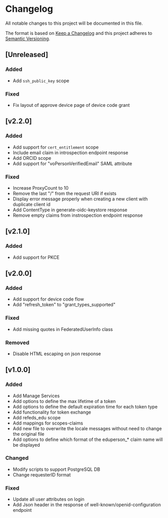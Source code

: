# Changelog

All notable changes to this project will be documented in this file.

The format is based on [Keep a Changelog](https://keepachangelog.com/en/1.0.0/)
and this project adheres to [Semantic Versioning](https://semver.org/spec/v2.0.0.html).

## [Unreleased]

### Added

- Add `ssh_public_key` scope

### Fixed

- Fix layout of approve device page of device code grant

## [v2.2.0]

### Added

- Add support for `cert_entitlement` scope
- Include email claim in introspection endpoint response
- Add ORCID scope
- Add support for "voPersonVerifiedEmail" SAML attribute

### Fixed

- Increase ProxyCount to 10
- Remove the last "/" from the request URI if exists
- Display error message properly when creating a new client with duplicate client id
- Add ContentType in generate-oidc-keystore response
- Remove empty claims from instrospection endpoint response

## [v2.1.0]

### Added

- Add support for PKCE

## [v2.0.0]

### Added

- Add support for device code flow
- Add "refresh_token" to "grant_types_supported"

### Fixed

- Add missing quotes in FederatedUserInfo class

### Removed

- Disable HTML escaping on json response

## [v1.0.0]

### Added

- Add Manage Services
- Add options to define the max lifetime of a token
- Add options to define the default expiration time for each token type
- Add functionality for token exchange
- Add refeds_edu scope
- Add mappings for scopes-claims
- Add new file to overwrite the locale messages without need to change the original file
- Add options to define which format of the eduperson_* claim name will be displayed

### Changed

- Modify scripts to support PostgreSQL DB
- Change requesterID format

### Fixed

- Update all user attributes on login
- Add Json header in the response of well-known/openid-configuration endpoint
